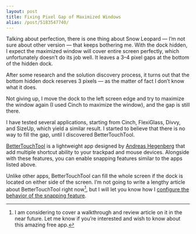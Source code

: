 ```yaml
---
layout: post
title: Fixing Pixel Gap of Maximized Windows
alias: /post/5183547740/
---
```

Talking about perfection, there is one thing about Snow Leopard — I’m not sure about other version — that keeps bothering me. With the dock hidden, I expect the maximized window will cover entire screen perfectly, which unfortunately doesn’t do its job well. It leaves a 3–4 pixel gaps at the bottom of the hidden dock.

After some research and the solution discovery process, it turns out that the bottom hidden dock reserves 3 pixels — as the matter of fact I don’t know what it does.

Not giving up, I move the dock to the left screen edge and try to maximize the window again (I used Cinch to maximize the window), and the gap is still there.

I have tested several applications, starting from Cinch, FlexiGlass, Divvy, and SizeUp, which yield a similar result. I started to believe that there is no way to fill the gap, until I discovered BetterTouchTool.

[BetterTouchTool][4] is a lightweight app designed by [Andreas Hegenberg][5] that add multiple shortcut ability to your trackpad and mouse devices. Alongside with these features, you can enable snapping features similar to the apps listed above.

Unlike other apps, BetterTouchTool can fill the whole screen if the dock is located on either side of the screen. I’m not going to write a lengthy article about BetterTouchTool right now[^1], but I will let you know how I [configure the behavior of the snapping feature][3].

[3]: http://images.sayzlim.net/2011/05/btt_settings.png "BetterTouchTool Settings"
[4]: http://blog.boastr.net/ "Great Tools For Your Mac By Andreas Hegenberg ... - BetterTouchTool"
[5]: https://twitter.com/boastr_net "Andreas Hegenberg (boastr_net) on Twitter"

[^1]: I am considering to cover a walkthrough and review article on it in the near future. Let me know if you’re interested and wish to know about this amazing free app. 